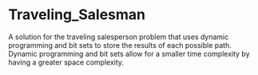 # Traveling_Salesman
A solution for the traveling salesperson problem that uses dynamic programming and bit sets to store the results of each possible path. Dynamic programming and bit sets allow for a smaller time complexity by having a greater space complexity.

